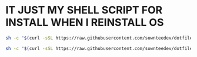 <h1>IT JUST MY SHELL SCRIPT FOR INSTALL WHEN I REINSTALL OS</h1>

```zsh
sh -c "$(curl -sSL https://raw.githubusercontent.com/sownteedev/dotfiles/main/.archinstall)"
```

```zsh
sh -c "$(curl -sSL https://raw.githubusercontent.com/sownteedev/dotfiles/main/.installdriver)"
```
